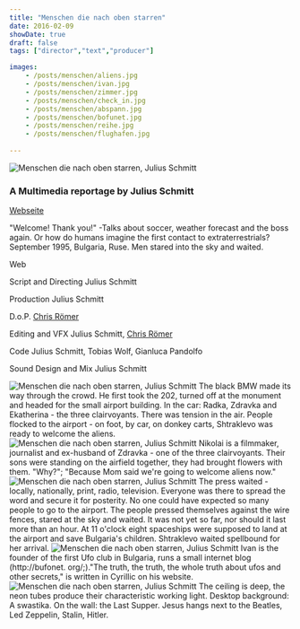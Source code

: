 ```yaml
---
title: "Menschen die nach oben starren"
date: 2016-02-09
showDate: true
draft: false
tags: ["director","text","producer"]

images:
    - /posts/menschen/aliens.jpg
    - /posts/menschen/ivan.jpg
    - /posts/menschen/zimmer.jpg
    - /posts/menschen/check_in.jpg
    - /posts/menschen/abspann.jpg
    - /posts/menschen/bofunet.jpg
    - /posts/menschen/reihe.jpg
    - /posts/menschen/flughafen.jpg
    
---
```


![Menschen die nach oben starren, Julius Schmitt](/posts/menschen/reihe.jpg)

### A Multimedia reportage by Julius Schmitt

<a href="http://mdnos.de" target="_blank">Webseite</a>


"Welcome! Thank you!" -Talks about soccer, weather forecast and the boss again. Or how do humans imagine the first contact to extraterrestrials? September 1995, Bulgaria, Ruse. Men stared into the sky and waited.

Web

Script and Directing
Julius Schmitt

Production
Julius Schmitt

D.o.P.
<a href="https://chrisroemer.de/" target="_blank">Chris Römer</a>

Editing and VFX
Julius Schmitt, <a href="https://chrisroemer.de/" target="_blank">Chris Römer</a>

Code
Julius Schmitt, Tobias Wolf, Gianluca Pandolfo

Sound Design and Mix
Julius Schmitt

![Menschen die nach oben starren, Julius Schmitt](/posts/menschen/check_in.jpg)
The black BMW made its way through the crowd. He first took the 202, turned off at the monument and headed for the small airport building. In the car: Radka, Zdravka and Ekatherina - the three clairvoyants. There was tension in the air. People flocked to the airport - on foot, by car, on donkey carts, Shtraklevo was ready to welcome the aliens. 
![Menschen die nach oben starren, Julius Schmitt](/posts/menschen/danke.jpg)
Nikolai is a filmmaker, journalist and ex-husband of Zdravka - one of the three clairvoyants. Their sons were standing on the airfield together, they had brought flowers with them. "Why?";
"Because Mom said we're going to welcome aliens now."
![Menschen die nach oben starren, Julius Schmitt](/posts/menschen/flughafen.jpg)
The press waited - locally, nationally, print, radio, television. Everyone was there to spread the word and secure it for posterity. No one could have expected so many people to go to the airport.
The people pressed themselves against the wire fences, stared at the sky and waited. It was not yet so far, nor should it last more than an hour. At 11 o'clock eight spaceships were supposed to land at the airport and save Bulgaria's children. Shtraklevo waited spellbound for her arrival. 
![Menschen die nach oben starren, Julius Schmitt](/posts/menschen/ivan.jpg)
Ivan is the founder of the first Ufo club in Bulgaria, runs a small internet blog (http://bufonet. org/;)."The truth, the truth, the whole truth about ufos and other secrets," is written in Cyrillic on his website.
![Menschen die nach oben starren, Julius Schmitt](/posts/menschen/zimmer.jpg)
The ceiling is deep, the neon tubes produce their characteristic working light. Desktop background: A swastika.
On the wall: the Last Supper. Jesus hangs next to the Beatles, Led Zeppelin, Stalin, Hitler. 
